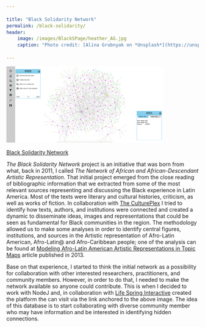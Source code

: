 ```yaml
---

title: "Black Solidarity Network"
permalink: /black-solidarity/
header: 
    image: /images/BlackSPage/heather_AG.jpg
    caption: "Photo credit: [Alina Grubnyak on *Unsplash*](https://unsplash.com/photos/R84Oy89aNKs)"

---
```

![Model](/images/BlackSPage/Network_I.png)

[Black Solidarity Network](http://lifespringinteractive.ca/Network/)


*The Black Solidarity Network* project is an initiative that was born from what, back in 2011, I called *The Network of African and African-Descendant Artistic Representation*. That initial project emerged from the close reading of 
bibliographic information that we extracted from some of the most relevant sources representing and discussing 
the Black experience in Latin America. Most of the texts were literary and cultural histories, criticism, as well as
works of fiction. In collaboration with [The CulturePlex](http://www.cultureplex.ca/#about) I tried 
to identify how texts, authors, and institutions were connected and created a dynamic to disseminate ideas, images and 
representations that could be seen as fundamental for Black communities in the region. The methodology allowed us to
make some analyses in order to identify central figures, institutions, and sources in the Artistic representation of Afro-Latin American, Afro-Latin@ and Afro-Caribbean people; one of the analysis can be found at 
[Modeling Afro-Latin American Artistic Representations in Topic Maps](http://www.digitalhumanities.org/dhq/vol/7/1/000145/000145.html)
article published in 2013. 

Base on that experience, I started to think the initial network as a possibility for collaboration with other
interested researchers, practitioners, and community members. However, in order to do that, I needed to make the network
available so anyone could contribute. This is when I decided to work with NodeJ and, in collaboration with [Life Spring Interactive](http://lifespringinteractive.ca/)
created the platform the can visit via the link anchored to the above image. The idea of this database is to start collaborating with diverse community member who may have information and be interested in identifying hidden connections.

  